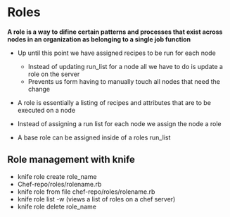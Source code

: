 # Roles

__A role is a way to difine certain patterns and processes that exist across nodes in an organization
as belonging to a single job function__


* Up until this point we have assigned recipes to be run for each node
    - Instead of updating run_list for a node all we have to do is update a role on the server
    - Prevents us form having to manually touch all nodes that need the change

* A role is essentially a listing of recipes and attributes that are to be executed on a node

* Instead of assigning a run list for each node we assign the node a role

* A base role can be assigned inside of a roles run_list

## Role management with knife
* knife role create role_name
* Chef-repo/roles/rolename.rb
* knife role from file chef-repo/roles/rolename.rb
* knife role list -w (views a list of roles on a chef server)
* knife role delete role_name
